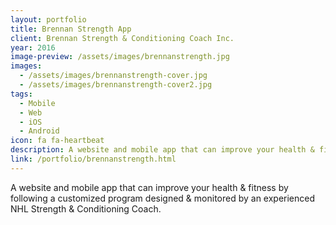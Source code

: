 ```yaml
---
layout: portfolio
title: Brennan Strength App
client: Brennan Strength & Conditioning Coach Inc.
year: 2016
image-preview: /assets/images/brennanstrength.jpg
images:
  - /assets/images/brennanstrength-cover.jpg
  - /assets/images/brennanstrength-cover2.jpg
tags: 
  - Mobile
  - Web
  - iOS
  - Android
icon: fa fa-heartbeat
description: A website and mobile app that can improve your health & fitness by following a customized program designed & monitored by an experienced NHL Strength & Conditioning Coach.
link: /portfolio/brennanstrength.html
---
```

A website and mobile app that can improve your health & fitness by following a customized program designed & monitored by an experienced NHL Strength & Conditioning Coach.